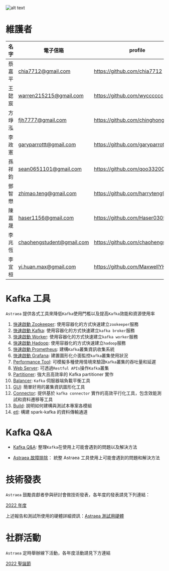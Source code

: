 ![alt text](./logo/opening.gif)

# 維護者

| 名字  | 電子信箱                      | profile                            |
|-----|---------------------------|------------------------------------|
| 蔡嘉平 | chia7712@gmail.com        | https://github.com/chia7712        |
| 王懿宸 | warren215215@gmail.com    | https://github.com/wycccccc        |
| 方竫泓 | fjh7777@gmail.com         | https://github.com/chinghongfang   |
| 李政憲 | garyparrottt@gmail.com    | https://github.com/garyparrot      |
| 孫祥鈞 | sean0651101@gmail.com     | https://github.com/qoo332001       |
| 鄧智懋 | zhimao.teng@gmail.com     | https://github.com/harryteng9527   |
| 陳嘉晟 | haser1156@gmail.com       | https://github.com/Haser0305       |
| 李兆恆 | chaohengstudent@gmail.com | https://github.com/chaohengstudent |
| 李宜桓 | yi.huan.max@gmail.com     | https://github.com/MaxwellYHL      |

# Kafka 工具

`Astraea` 提供各式工具來降低`Kafka`使用門檻以及提高`Kafka`效能和資源使用率

1. [快速啟動 Zookeeper](./docs/run_zookeeper.md): 使用容器化的方式快速建立`zookeeper`服務
2. [快速啟動 Kafka](./docs/run_kafka_broker.md): 使用容器化的方式快速建立`kafka broker`服務
3. [快速啟動 Worker](./docs/run_kafka_worker.md): 使用容器化的方式快速建立`kafka worker`服務
4. [快速啟動 Hadoop](./docs/run_hadoop.md): 使用容器化的方式快速建立`hadoop`服務
5. [快速啟動 Prometheus](./docs/run_prometheus.md):  建構`Kafka`叢集資訊收集系統
6. [快速啟動 Grafana](./docs/run_grafana.md): 建置圖形化介面監控`kafka`叢集使用狀況
7. [Performance Tool](./docs/performance_benchmark.md): 可模擬多種使用情境來驗證`Kafka`叢集的吞吐量和延遲
8. [Web Server](./docs/web_server/README.md): 可透過`Restful APIs`操作`Kafka`叢集
9. [Partitioner](docs/partitioner/README.md): 強大且高效率的 Kafka partitioner 實作
10. [Balancer](docs/balancer/README.md): `Kafka` 伺服器端負載平衡工具
11. [GUI](docs/gui/README.md): 簡單好用的叢集資訊圖形化工具
12. [Connector](./docs/connector/README.md): 提供基於 `kafka connector` 實作的高效平行化工具，包含效能測試和資料遷移等工具
13. [Build](docs/build_project.md): 說明如何建構與測試本專案各模組
14. [etl](./docs/etl/README.md): 構建 spark-kafka 的資料傳輸通道

# Kafka Q&A

* [Kafka Q&A](./docs/kafka_Q&A.md): 整理`Kafka`在使用上可能會遇到的問題以及解決方法

* [Astraea 故障排除](./docs/troubleshooting.md)： 統整 Astraea 工具使用上可能會遇到的問題和解決方法

# 技術發表

`Astraea` 鼓勵貢獻者參與研討會做技術發表，各年度的發表請見下列連結：

[2022 年度](https://github.com/skiptests/astraea/issues/238)

上述報告和測試所使用的硬體詳細資訊：[Astraea 測試用硬體](https://github.com/skiptests/astraea/issues/130)

# 社群活動

`Astraea` 定時舉辦線下活動，各年度活動請見下方連結

[2022 聖誕節](https://github.com/skiptests/astraea/issues/830)